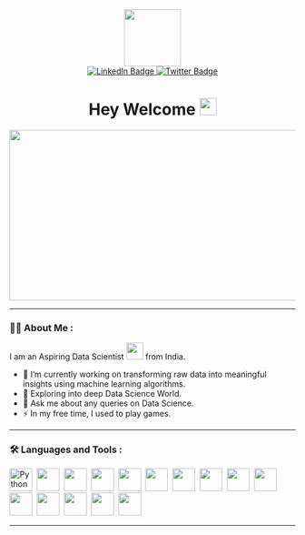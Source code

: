 <div id="header" align="center">
  <img src="[https://media.giphy.com/media/M9gbBd9nbDrOTu1Mqx/giphy.gif](https://media.giphy.com/media/4FQMuOKR6zQRO/giphy.gif)" width="100"/>
  <div id="badges">
    <a href="https://www.linkedin.com/in/joyal-josz">
      <img src="https://img.shields.io/badge/LinkedIn-blue?style=for-the-badge&logo=linkedin&logoColor=white" alt="LinkedIn Badge"/>
    </a>
<!--     <a href="your-youtube-URL">
      <img src="https://img.shields.io/badge/YouTube-red?style=for-the-badge&logo=youtube&logoColor=white" alt="Youtube Badge"/>
    </a> -->
    <a href="https://twitter.com/JoyalJosz">
      <img src="https://img.shields.io/badge/Twitter-blue?style=for-the-badge&logo=twitter&logoColor=white" alt="Twitter Badge"/>
    </a>
  </div>
  <img src="https://komarev.com/ghpvc/?username=joyaljosz&style=flat-square&color=blue" alt=""/>
  <h1>
    Hey Welcome
    <img src="https://media.giphy.com/media/hvRJCLFzcasrR4ia7z/giphy.gif" width="30px"/>
  </h1>
  <div align="center">
    <img src="https://miro.medium.com/v2/resize:fit:640/1*YCrp0Z8mAOe2IUV9XmlEDw.gif" width="600" height="300"/>
  </div>
</div>

___

### :man_technologist: About Me :
I am an Aspiring Data Scientist <img src="https://media.giphy.com/media/WUlplcMpOCEmTGBtBW/giphy.gif" width="30"> from India.
- :telescope: I’m currently working on transforming raw data into meaningful insights using machine learning algorithms.
- :seedling: Exploring into deep Data Science World.
- 💬 Ask me about any queries on Data Science.
- :zap: In my free time, I used to play games.

___

### :hammer_and_wrench: Languages and Tools :
<div>
    <img src="https://cdn.jsdelivr.net/gh/devicons/devicon/icons/python/python-original-wordmark.svg" title="Python" alt="Python" width="40" height="40"/>&nbsp;
    <img src="https://cdn.jsdelivr.net/gh/devicons/devicon/icons/mysql/mysql-original-wordmark.svg" width="40" height="40"/>&nbsp;
    <img src="https://cdn.jsdelivr.net/gh/devicons/devicon/icons/bootstrap/bootstrap-original-wordmark.svg" width="40" height="40"/>&nbsp;  
    <img src="https://cdn.jsdelivr.net/gh/devicons/devicon/icons/css3/css3-original-wordmark.svg" width="40" height="40"/>&nbsp;
    <img src="https://cdn.jsdelivr.net/gh/devicons/devicon/icons/git/git-original-wordmark.svg"  width="40" height="40"/>&nbsp;
    <img src="https://cdn.jsdelivr.net/gh/devicons/devicon/icons/html5/html5-original-wordmark.svg" width="40" height="40"/>&nbsp;
     <img src="https://cdn.jsdelivr.net/gh/devicons/devicon/icons/javascript/javascript-original.svg" width="40" height="40"/>&nbsp;
     <img src="https://cdn.jsdelivr.net/gh/devicons/devicon/icons/jupyter/jupyter-original-wordmark.svg" width="40" height="40"/>&nbsp;
     <img src="https://cdn.jsdelivr.net/gh/devicons/devicon/icons/kaggle/kaggle-original.svg" width="40" height="40"/>&nbsp;
     <img src="https://cdn.jsdelivr.net/gh/devicons/devicon/icons/linkedin/linkedin-original.svg" width="40" height="40"/>&nbsp;
     <img src="https://cdn.jsdelivr.net/gh/devicons/devicon/icons/numpy/numpy-original.svg" width="40" height="40"/>&nbsp;
     <img src="https://cdn.jsdelivr.net/gh/devicons/devicon/icons/php/php-original.svg" width="40" height="40"/>&nbsp;
     <img src="https://cdn.jsdelivr.net/gh/devicons/devicon/icons/r/r-original.svg" width="40" height="40"/>&nbsp;
     <img src="https://cdn.jsdelivr.net/gh/devicons/devicon/icons/tensorflow/tensorflow-original.svg" width="40" height="40"/>&nbsp;
     <img src="https://cdn.jsdelivr.net/gh/devicons/devicon/icons/vscode/vscode-original.svg" width="40" height="40"/>&nbsp;
</div>
          
---







          
          
          
          
          
          
          
      


<!--
**joyaljosz/joyaljosz** is a ✨ _special_ ✨ repository because its `README.md` (this file) appears on your GitHub profile.

Here are some ideas to get you started:

- 🔭 I’m currently working on ...
- 🌱 I’m currently learning ...
- 👯 I’m looking to collaborate on ...
- 🤔 I’m looking for help with ...
- 💬 Ask me about ...
- 📫 How to reach me: ...
- 😄 Pronouns: ...
- ⚡ Fun fact: ...
-->
